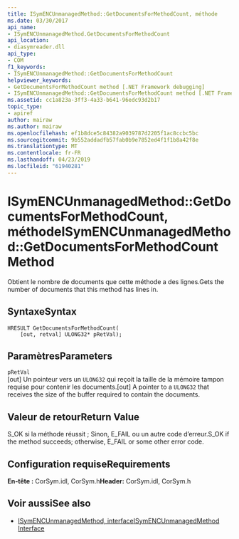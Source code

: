 ```yaml
---
title: ISymENCUnmanagedMethod::GetDocumentsForMethodCount, méthode
ms.date: 03/30/2017
api_name:
- ISymENCUnmanagedMethod.GetDocumentsForMethodCount
api_location:
- diasymreader.dll
api_type:
- COM
f1_keywords:
- ISymENCUnmanagedMethod::GetDocumentsForMethodCount
helpviewer_keywords:
- GetDocumentsForMethodCount method [.NET Framework debugging]
- ISymENCUnmanagedMethod::GetDocumentsForMethodCount method [.NET Framework debugging]
ms.assetid: cc1a823a-3ff3-4a33-b641-96edc93d2b17
topic_type:
- apiref
author: mairaw
ms.author: mairaw
ms.openlocfilehash: ef1b8dce5c84382a9039787d2205f1ac8ccbc5bc
ms.sourcegitcommit: 9b552addadfb57fab0b9e7852ed4f1f1b8a42f8e
ms.translationtype: MT
ms.contentlocale: fr-FR
ms.lasthandoff: 04/23/2019
ms.locfileid: "61940281"
---
```

# <a name="isymencunmanagedmethodgetdocumentsformethodcount-method"></a><span data-ttu-id="217d8-102">ISymENCUnmanagedMethod::GetDocumentsForMethodCount, méthode</span><span class="sxs-lookup"><span data-stu-id="217d8-102">ISymENCUnmanagedMethod::GetDocumentsForMethodCount Method</span></span>
<span data-ttu-id="217d8-103">Obtient le nombre de documents que cette méthode a des lignes.</span><span class="sxs-lookup"><span data-stu-id="217d8-103">Gets the number of documents that this method has lines in.</span></span>  
  
## <a name="syntax"></a><span data-ttu-id="217d8-104">Syntaxe</span><span class="sxs-lookup"><span data-stu-id="217d8-104">Syntax</span></span>  
  
```  
HRESULT GetDocumentsForMethodCount(  
    [out, retval] ULONG32* pRetVal);  
```  
  
## <a name="parameters"></a><span data-ttu-id="217d8-105">Paramètres</span><span class="sxs-lookup"><span data-stu-id="217d8-105">Parameters</span></span>  
 `pRetVal`  
 <span data-ttu-id="217d8-106">[out] Un pointeur vers un `ULONG32` qui reçoit la taille de la mémoire tampon requise pour contenir les documents.</span><span class="sxs-lookup"><span data-stu-id="217d8-106">[out] A pointer to a `ULONG32` that receives the size of the buffer required to contain the documents.</span></span>  
  
## <a name="return-value"></a><span data-ttu-id="217d8-107">Valeur de retour</span><span class="sxs-lookup"><span data-stu-id="217d8-107">Return Value</span></span>  
 <span data-ttu-id="217d8-108">S_OK si la méthode réussit ; Sinon, E_FAIL ou un autre code d’erreur.</span><span class="sxs-lookup"><span data-stu-id="217d8-108">S_OK if the method succeeds; otherwise, E_FAIL or some other error code.</span></span>  
  
## <a name="requirements"></a><span data-ttu-id="217d8-109">Configuration requise</span><span class="sxs-lookup"><span data-stu-id="217d8-109">Requirements</span></span>  
 <span data-ttu-id="217d8-110">**En-tête :** CorSym.idl, CorSym.h</span><span class="sxs-lookup"><span data-stu-id="217d8-110">**Header:** CorSym.idl, CorSym.h</span></span>  
  
## <a name="see-also"></a><span data-ttu-id="217d8-111">Voir aussi</span><span class="sxs-lookup"><span data-stu-id="217d8-111">See also</span></span>

- [<span data-ttu-id="217d8-112">ISymENCUnmanagedMethod, interface</span><span class="sxs-lookup"><span data-stu-id="217d8-112">ISymENCUnmanagedMethod Interface</span></span>](../../../../docs/framework/unmanaged-api/diagnostics/isymencunmanagedmethod-interface.md)
